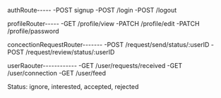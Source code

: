 authRoute-----
-POST signup
-POST /login
-POST /logout

profileRouter-----
-GET /profile/view
-PATCH /profile/edit
-PATCH /profile/password

concectionRequestRouter-------
-POST /request/send/status/:userID
-POST /request/review/status/:userID

userRaouter------------
-GET /user/requests/received
-GET /user/connection
-GET /user/feed 

Status: ignore, interested, accepted, rejected